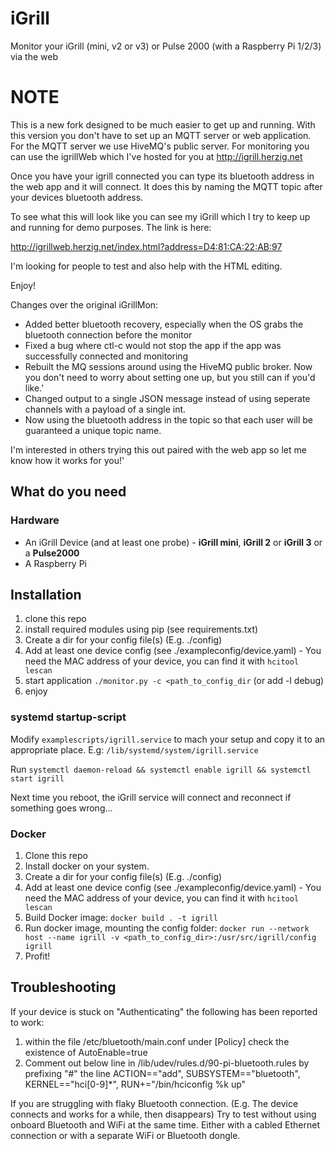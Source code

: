 # iGrill
Monitor your iGrill (mini, v2 or v3) or Pulse 2000 (with a Raspberry Pi 1/2/3) via the web

# NOTE
This is a new fork designed to be much easier to get up and running.  With this version
you don't have to set up an MQTT server or web application.  For the MQTT server we use
HiveMQ's public server. For monitoring you can use the igrillWeb which I've hosted
for you at http://igrill.herzig.net

Once you have your igrill connected you can type its bluetooth address in the web app
and it will connect.  It does this by naming the MQTT topic after your devices bluetooth
address.

To see what this will look like you can see my iGrill which I try to keep up and running
for demo purposes.  The link is here:

http://igrillweb.herzig.net/index.html?address=D4:81:CA:22:AB:97

I'm looking for people to test and also help with the HTML editing.  

Enjoy!


Changes over the original iGrillMon:

* Added better bluetooth recovery, especially when the OS grabs the bluetooth connection before the monitor
* Fixed a bug where ctl-c would not stop the app if the app was successfully connected and monitoring
* Rebuilt the MQ sessions around using the HiveMQ public broker.  Now you don't need to worry about setting one up, but you still can if you'd like.'
* Changed output to a single JSON message instead of using seperate channels with a payload of a single int.
* Now using the bluetooth address in the topic so that each user will be guaranteed a unique topic name.

I'm interested in others trying this out paired with the web app so let me know how it works for you!'

## What do you need
### Hardware
* An iGrill Device (and at least one probe) - **iGrill mini**, **iGrill 2** or **iGrill 3** or a **Pulse2000**
* A Raspberry Pi

## Installation
1. clone this repo
1. install required modules using pip (see requirements.txt)
1. Create a dir for your config file(s) (E.g. ./config)
1. Add at least one device config (see ./exampleconfig/device.yaml) - You need the MAC address of your device, you can find it with `hcitool lescan`
1. start application `./monitor.py -c <path_to_config_dir` (or add -l debug)
1. enjoy

### systemd startup-script

Modify `examplescripts/igrill.service` to mach your setup and copy it to an appropriate place. E.g: `/lib/systemd/system/igrill.service`

Run `systemctl daemon-reload && systemctl enable igrill && systemctl start igrill`

Next time you reboot, the iGrill service will connect and reconnect if something goes wrong...

### Docker

1. Clone this repo
1. Install docker on your system.
1. Create a dir for your config file(s) (E.g. ./config)
1. Add at least one device config (see ./exampleconfig/device.yaml) - You need the MAC address of your device, you can find it with `hcitool lescan`
1. Build Docker image: `docker build . -t igrill`
1. Run docker image, mounting the config folder: `docker run --network host --name igrill -v <path_to_config_dir>:/usr/src/igrill/config igrill`
1. Profit!

## Troubleshooting

If your device is stuck on "Authenticating" the following has been reported to work:
1. within the file /etc/bluetooth/main.conf under [Policy] check the existence of
AutoEnable=true
1. Comment out below line in /lib/udev/rules.d/90-pi-bluetooth.rules
by prefixing "#" the line ACTION=="add", SUBSYSTEM=="bluetooth", KERNEL=="hci[0-9]*", RUN+="/bin/hciconfig %k up"

If you are struggling with flaky Bluetooth connection. (E.g. The device connects and works for a while, then disappears)
Try to test without using onboard Bluetooth and WiFi at the same time. Either with a cabled Ethernet connection or with a separate WiFi or Bluetooth dongle.
